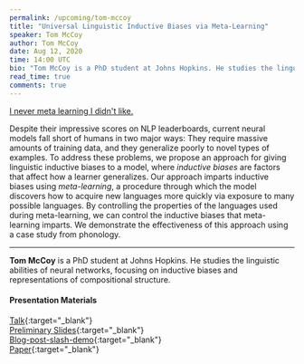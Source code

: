 ```yaml
---
permalink: /upcoming/tom-mccoy
title: "Universal Linguistic Inductive Biases via Meta-Learning"
speaker: Tom McCoy
author: Tom McCoy
date: Aug 12, 2020
time: 14:00 UTC
bio: "Tom McCoy is a PhD student at Johns Hopkins. He studies the linguistic abilities of neural networks, focusing on inductive biases and representations of compositional structure."
read_time: true
comments: true
---
```


<a href="https://lolmythesis.com/" class="one-line">I never meta learning I didn't like.</a>

Despite their impressive scores on NLP leaderboards, current neural models fall short of humans in two major ways: They require massive amounts of training data, and they generalize poorly to novel types of examples. To address these problems, we propose an approach for giving linguistic inductive biases to a model, where *inductive biases* are factors that affect how a learner generalizes. Our approach imparts inductive biases using *meta-learning*, a procedure through which the model discovers how to acquire new languages more quickly via exposure to many possible languages. By controlling the properties of the languages used during meta-learning, we can control the inductive biases that meta-learning imparts. We demonstrate the effectiveness of this approach using a case study from phonology.

<hr>

**Tom McCoy** is a PhD student at Johns Hopkins. He studies the linguistic abilities of neural networks, focusing on inductive biases and representations of compositional structure.

#### Presentation Materials
<i class="fas fa-fw fa-video"></i> [Talk](https://www.youtube.com/watch?v=2w1jZyLHzsc&list=PL0zsOCvKa2iEqmPV6WGhjuP-tsrUy102C){:target="_blank"}  
<i class="fas fa-fw fa-file-pdf"></i> [Preliminary Slides](https://drive.google.com/file/d/1niCNMguiLbacv5RiECa4N4M3Fff_HydJ/view?usp=sharing){:target="_blank"}  
<i class="fas fa-fw fa-blog"></i> [Blog-post-slash-demo](http://rtmccoy.com/meta-learning-linguistic-biases.html){:target="_blank"}  
<i class="fas fa-fw fa-newspaper"></i> [Paper](https://arxiv.org/pdf/2006.16324.pdf){:target="_blank"}  
